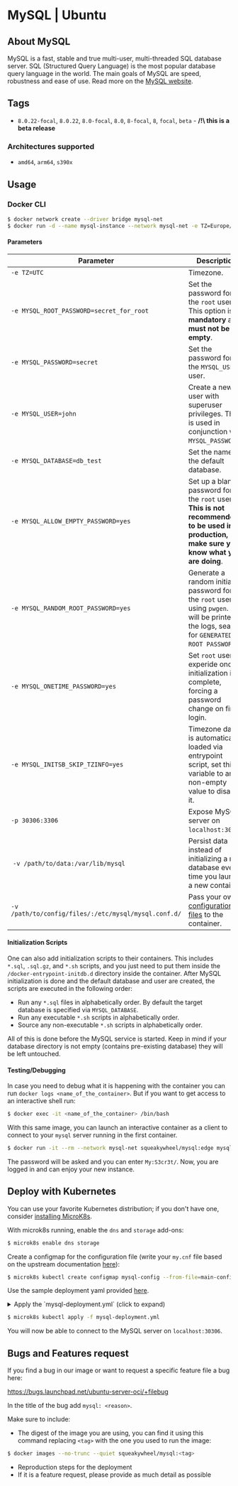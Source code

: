 # MySQL | Ubuntu

## About MySQL

MySQL is a fast, stable and true multi-user, multi-threaded SQL database
server. SQL (Structured Query Language) is the most popular database query
language in the world. The main goals of MySQL are speed, robustness and ease
of use. Read more on the [MySQL website](https://dev.mysql.com/doc/refman/8.0/en/).

## Tags

- `8.0.22-focal`, `8.0.22`, `8.0-focal`, `8.0`, `8-focal`, `8`, `focal`, `beta` - **/!\ this is a beta release**

### Architectures supported

- `amd64`, `arm64`, `s390x`

## Usage

### Docker CLI

```sh
$ docker network create --driver bridge mysql-net
$ docker run -d --name mysql-instance --network mysql-net -e TZ=Europe/London -e MYSQL_ROOT_PASSWORD=My:S3cr3t/ squeakywheel/mysql:edge
```

#### Parameters

| Parameter | Description |
|---|---|
| `-e TZ=UTC` | Timezone. |
| `-e MYSQL_ROOT_PASSWORD=secret_for_root` | Set the password for the `root` user. This option is **mandatory** and **must not be empty**. |
| `-e MYSQL_PASSWORD=secret` | Set the password for the `MYSQL_USER` user. |
| `-e MYSQL_USER=john` | Create a new user with superuser privileges. This is used in conjunction with `MYSQL_PASSWORD`. |
| `-e MYSQL_DATABASE=db_test` | Set the name of the default database. |
| `-e MYSQL_ALLOW_EMPTY_PASSWORD=yes` | Set up a blank password for the `root` user. **This is not recommended to be used in production, make sure you know what you are doing**. |
| `-e MYSQL_RANDOM_ROOT_PASSWORD=yes` | Generate a random initial password for the `root` user using `pwgen`. It will be printed in the logs, search for `GENERATED ROOT PASSWORD`. |
| `-e MYSQL_ONETIME_PASSWORD=yes` | Set `root` user as experide once initialization is complete, forcing a password change on first login. |
| `-e MYSQL_INITSB_SKIP_TZINFO=yes` | Timezone data is automatically loaded via entrypoint script, set this variable to any non-empty value to disable it. |
| `-p 30306:3306` | Expose MySQL server on `localhost:30306`. |
| `-v /path/to/data:/var/lib/mysql` | Persist data instead of initializing a new database every time you launch a new container |
| `-v /path/to/config/files/:/etc/mysql/mysql.conf.d/` | Pass your own [configuration files](https://dev.mysql.com/doc/refman/8.0/en/mysql-command-options.html) to the container. |

#### Initialization Scripts

One can also add initialization scripts to their containers. This includes `*.sql`, `.sql.gz`, and `*.sh` scripts, and you just need to put them inside the  `/docker-entrypoint-initdb.d` directory inside the container. After MySQL initialization is done and the default database and user are created, the scripts are executed in the following order:

* Run any `*.sql` files in alphabetically order. By default the target database is specified via `MYSQL_DATABASE`.
* Run any executable `*.sh` scripts in alphabetically order.
* Source any non-executable `*.sh` scripts in alphabetically order.

All of this is done before the MySQL service is started. Keep in mind if your database directory is not empty (contains pre-existing database) they will be left untouched.

#### Testing/Debugging

In case you need to debug what it is happening with the container you can run `docker logs <name_of_the_container>`. But if you want to get access to an interactive shell run:

```sh
$ docker exec -it <name_of_the_container> /bin/bash
```

With this same image, you can launch an interactive container as a client to connect to your `mysql` server running in the first container.

```sh
$ docker run -it --rm --network mysql-net squeakywheel/mysql:edge mysql -hmysql-instance -uroot -p
```
The password will be asked and you can enter `My:S3cr3t/`. Now, you are logged in and can enjoy your new instance.

## Deploy with Kubernetes

You can use your favorite Kubernetes distribution; if you don't have one, consider [installing MicroK8s](https://microk8s.io/).

With microk8s running, enable the `dns` and `storage` add-ons:
```sh
$ microk8s enable dns storage
 ```

Create a configmap for the configuration file (write your `my.cnf` file based on the upstream documentation [here](https://dev.mysql.com/doc/refman/8.0/en/mysql-command-options.html)):

```sh
$ microk8s kubectl create configmap mysql-config --from-file=main-config=config/my-custom.cnf
```

Use the sample deployment yaml provided [here](https://git.launchpad.net/~canonical-server/ubuntu-server-oci/+git/mysql/plain/examples/mysql-deployment.yml).

<details>
  <summary>Apply the `mysql-deployment.yml` (click to expand)</summary>

```yaml
# mysql-deployment.yml
---
apiVersion: v1
kind: PersistentVolumeClaim
metadata:
  name: mysql-volume-claim
spec:
  accessModes:
    - ReadWriteOnce
  storageClassName: microk8s-hostpath
  resources:
    requests:
      storage: 500M
---
apiVersion: apps/v1
kind: Deployment
metadata:
  name: mysql-deployment
spec:
  replicas: 1
  selector:
    matchLabels:
      app: mysql
  template:
    metadata:
      labels:
        app: mysql
    spec:
      containers:
      - name: mysql
        image: squeakywheel/mysql:edge
        env:
        - name: MYSQL_RANDOM_ROOT_PASSWORD
          value: "yes"
        - name: MYSQL_PASSWORD
          value: "myS&cret"
        - name: MYSQL_USER
          value: "john"
        volumeMounts:
        - name: mysql-config-volume
          mountPath: /etc/mysql/mysql.conf.d/my-custom.cnf
          subPath: my-custom.cnf
        - name: mysql-data
          mountPath: /var/lib/mysql
        ports:
        - containerPort: 3306
          name: mysql
          protocol: TCP
      volumes:
        - name: mysql-config-volume
          configMap:
            name: mysql-config
            items:
            - key: main-config
              path: my-custom.cnf
        - name: mysql-data
          persistentVolumeClaim:
            claimName: mysql-volume-claim
---
apiVersion: v1
kind: Service
metadata:
  name: mysql-service
spec:
  type: NodePort
  selector:
    app: mysql
  ports:
  - protocol: TCP
    port: 3306
    targetPort: 3306
    nodePort: 30306
    name: mysql
```

</details>

```sh
$ microk8s kubectl apply -f mysql-deployment.yml
```

You will now be able to connect to the MySQL server on `localhost:30306`.

## Bugs and Features request

If you find a bug in our image or want to request a specific feature file a bug here:

https://bugs.launchpad.net/ubuntu-server-oci/+filebug

In the title of the bug add `mysql: <reason>`.

Make sure to include:

* The digest of the image you are using, you can find it using this command replacing `<tag>` with the one you used to run the image:
```sh
$ docker images --no-trunc --quiet squeakywheel/mysql:<tag>
```
* Reproduction steps for the deployment
* If it is a feature request, please provide as much detail as possible
